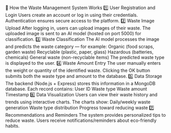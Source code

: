 🌿 How the Waste Management System Works
1️⃣ User Registration and Login
  Users create an account or log in using their credentials.
  Authentication ensures secure access to the platform.
2️⃣ Waste Image Upload
  After logging in, users can upload images of their waste.
  The uploaded image is sent to an AI model (hosted on port 5000) for classification.
3️⃣ Waste Classification
  The AI model processes the image and predicts the waste category — for example:
  Organic (food scraps, garden waste)
  Recyclable (plastic, paper, glass)
  Hazardous (batteries, chemicals)
  General waste (non-recyclable items)
  The predicted waste type is displayed to the user.
4️⃣ Waste Amount Entry
  The user manually enters the weight or quantity of the identified waste.
  Clicking the OK button submits both the waste type and amount to the database.
5️⃣ Data Storage
  The backend (Node.js + Express) stores this information in a MongoDB database.
  Each record contains:
  User ID
  Waste type
  Waste amount
  Timestamp
6️⃣ Data Visualization
  Users can view their waste history and trends using interactive charts.
  The charts show:
  Daily/weekly waste generation
  Waste type distribution
  Progress toward reducing waste
7️⃣ Recommendations and Reminders
  The system provides personalized tips to reduce waste.
  Users receive notifications/reminders about eco-friendly habits.
